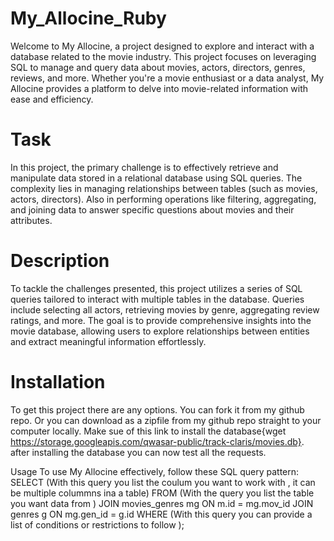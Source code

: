 # My_Allocine_Ruby
Welcome to My Allocine, a project designed to explore and interact with a database related to the movie industry. This project focuses on leveraging SQL to manage and query data about movies, actors, directors, genres, reviews, and more. Whether you're a movie enthusiast or a data analyst, My Allocine provides a platform to delve into movie-related information with ease and efficiency.

# Task
In this project, the primary challenge is to effectively retrieve and manipulate data stored in a relational database using SQL queries. The complexity lies in managing relationships between tables (such as movies, actors, directors). Also in performing operations like filtering, aggregating, and joining data to answer specific questions about movies and their attributes.

# Description
To tackle the challenges presented, this project utilizes a series of SQL queries tailored to interact with multiple tables in the database. Queries include selecting all actors, retrieving movies by genre, aggregating review ratings, and more. The goal is to provide comprehensive insights into the movie database, allowing users to explore relationships between entities and extract meaningful information effortlessly.

# Installation
To get this project there are any options. You can fork it from my github repo. Or you can download as a zipfile from my github repo straight to your computer locally.
Make sue of this link to install the database{wget https://storage.googleapis.com/qwasar-public/track-claris/movies.db}.
after installing the database you can now test all the requests.

Usage
To use My Allocine effectively, follow these SQL query pattern: SELECT (With this query you list the coulum you want to work with , it can be multiple colummns ina a table) FROM (With the query you list the table you want data from ) JOIN movies_genres mg ON m.id = mg.mov_id JOIN genres g ON mg.gen_id = g.id WHERE (With this query you can provide a list of conditions or restrictions to follow );

